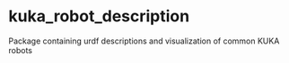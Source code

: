 # kuka_robot_description
Package containing urdf descriptions and visualization of common KUKA robots
